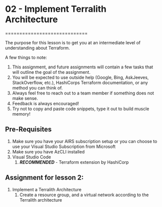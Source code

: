 # 02 - Implement Terralith Architecture
=============================

The purpose for this lesson is to get you at an intermediate level of understanding about Terraform. 

A few things to note:
1. This assignment, and future assignments will contain a few tasks that will outline the goal of the assignment.
2. You will be expected to use outside help (Google, Bing, AskJeeves, StackOverflow, etc.), HashiCorps Terraform documentation, or any method you can think of.
3. Always feel free to reach out to a team member if something does not make sense.
4. Feedback is always encouraged!
5. Try not to copy and paste code snippets, type it out to build muscle memory!

## Pre-Requisites
1. Make sure you have your AIRS subscription setup or you can choose to use your Visual Studio Subscription from Microsoft
2. Make sure you have AzCLI installed
3. Visual Studio Code
   1. ***RECOMMENDED*** - Terraform extension by HashiCorp

## Assignment for lesson 2:
1. Implement a Terralith Architecture
   1. Create a resource group, and a virtual network according to the Terralith architecture